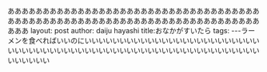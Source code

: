 あああああああああああああああああああああああああああああああああああああああああああああああああああああああああああああああああああああああああああ
layout: post
author: daiju hayashi
title:おなかがすいたら
tags:
---ラーメンを食べればいいのにいいいいいいいいいいいいいいいいいいいいいいいいいいいいいいいいいいいいいいいいいいいいいいいいいいいいいいいいいいいいいいいいいいい
